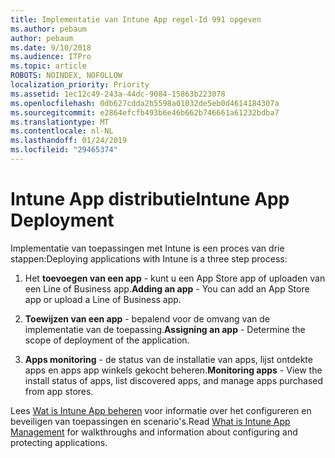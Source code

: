 ```yaml
---
title: Implementatie van Intune App regel-Id 991 opgeven
ms.author: pebaum
author: pebaum
ms.date: 9/10/2018
ms.audience: ITPro
ms.topic: article
ROBOTS: NOINDEX, NOFOLLOW
localization_priority: Priority
ms.assetid: 1ec12c49-243a-44dc-9084-15863b223078
ms.openlocfilehash: 0db627cdda2b5598a01032de5eb0d4614184307a
ms.sourcegitcommit: e2864efcfb493b6e46b662b746661a61232bdba7
ms.translationtype: MT
ms.contentlocale: nl-NL
ms.lasthandoff: 01/24/2019
ms.locfileid: "29465374"
---
```

# <a name="intune-app-deployment"></a><span data-ttu-id="e4339-102">Intune App distributie</span><span class="sxs-lookup"><span data-stu-id="e4339-102">Intune App Deployment</span></span>

<span data-ttu-id="e4339-103">Implementatie van toepassingen met Intune is een proces van drie stappen:</span><span class="sxs-lookup"><span data-stu-id="e4339-103">Deploying applications with Intune is a three step process:</span></span>
  
1. <span data-ttu-id="e4339-104">Het **toevoegen van een app** - kunt u een App Store app of uploaden van een Line of Business app.</span><span class="sxs-lookup"><span data-stu-id="e4339-104">**Adding an app** - You can add an App Store app or upload a Line of Business app.</span></span> 
    
2. <span data-ttu-id="e4339-105">**Toewijzen van een app** - bepalend voor de omvang van de implementatie van de toepassing.</span><span class="sxs-lookup"><span data-stu-id="e4339-105">**Assigning an app** - Determine the scope of deployment of the application.</span></span> 
    
3. <span data-ttu-id="e4339-106">**Apps monitoring** - de status van de installatie van apps, lijst ontdekte apps en apps app winkels gekocht beheren.</span><span class="sxs-lookup"><span data-stu-id="e4339-106">**Monitoring apps** - View the install status of apps, list discovered apps, and manage apps purchased from app stores.</span></span> 
    
<span data-ttu-id="e4339-107">Lees [Wat is Intune App beheren](https://docs.microsoft.com/intune/app-management) voor informatie over het configureren en beveiligen van toepassingen en scenario's.</span><span class="sxs-lookup"><span data-stu-id="e4339-107">Read [What is Intune App Management](https://docs.microsoft.com/intune/app-management) for walkthroughs and information about configuring and protecting applications.</span></span> 
  

